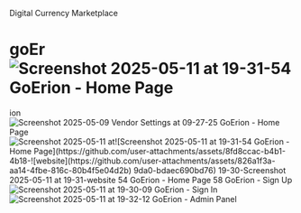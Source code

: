  Digital Currency Marketplace
# goEr![Screenshot 2025-05-11 at 19-31-54 GoErion - Home Page](https://github.com/user-attachments/assets/eee6f190-a071-429b-9f77-7d96bd4d1642)
ion
![Screenshot 2025-05-09 ![Vendor Settings](https://github.com/user-attachments/assets/8aceb8fe-b297-4f1e-910e-bacff5efb06a)
at 09-27-25 GoErion - Home Page](https://github.com/user-attachments/assets/5d7e69d5-dd1b-4073-8c26-5a101186abd4)
![Screenshot 2025-05-11 at![Screenshot 2025-05-11 at 19-31-54 GoErion - Home Page](https://github.com/user-attachments/assets/8fd8ccac-b4b1-4b18-![website](https://github.com/user-attachments/assets/826a1f3a-aa14-4fbe-816c-80b4f5e04d2b)
9da0-bdaec690bd76)
 19-30-![Screenshot 2025-05-11 at 19-31-![website](https://github.com/user-attachments/assets/cd82e469-5ebe-442e-ba18-770d1a13b5e6)
54 GoErion - Home Page](https://github.com/user-attachments/assets/4751d1cf-9c62-4eea-b404-04b27573a0e8)
58 GoErion - Sign Up](https://github.com/user-attachments/assets/f5fe30a7-05a9-4231-ad04-d4be99aa6fc5)
![Screenshot 2025-05-11 at 19-30-09 GoErion - Sign In](https://github.com/user-attachments/assets/4364c077-4bb1-4d81-996f-52a13c6e12fe)
![Screenshot 2025-05-11 at 19-32-12 GoErion - Admin Panel](https://github.com/user-attachments/assets/d34ee9eb-4dcf-4b69-a396-a50fb0c3f19a)
